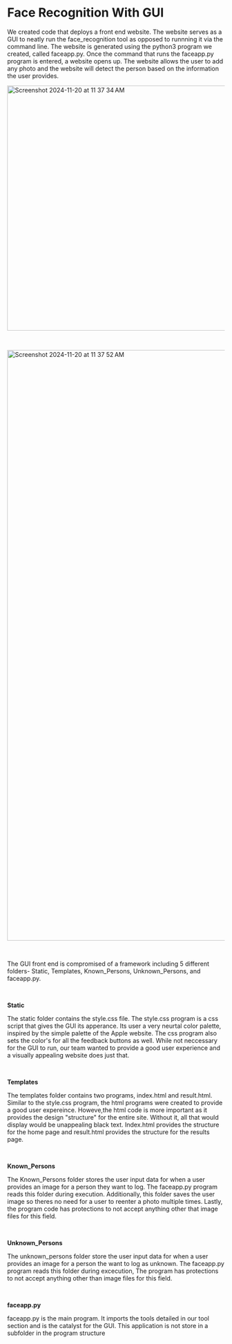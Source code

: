 # Face Recognition With GUI 
We created code that deploys a front end website. The website serves as a GUI to neatly run the face_recognition tool as opposed to runnning it via the command line. The website is generated using the python3 program we created, called faceapp.py. Once the command that runs the faceapp.py program is entered, a website opens up. The website allows the user to add any photo and the website will detect the person based on the information the user provides.

<img width="568" alt="Screenshot 2024-11-20 at 11 37 34 AM" src="https://github.com/user-attachments/assets/cbfc58cf-e77e-41b8-9dc9-6fc63a261142">
<p><br></p>
<img width="1369" alt="Screenshot 2024-11-20 at 11 37 52 AM" src="https://github.com/user-attachments/assets/26bd999b-103d-4bcd-9eac-ad310e26c0ad">
<p><br></p>
The GUI front end is compromised of a framework including 5 different folders- Static, Templates, Known_Persons, Unknown_Persons, and faceapp.py.
<p><br></p>
<p><strong>Static</strong></p>
The static folder contains the style.css file. The style.css program is a css script that gives the GUI its apperance. Its user a very neurtal color palette, inspired by the simple palette of the Apple website. The css program also sets the color's for all the feedback buttons as well. While not neccessary for the GUI to run, our team wanted to provide a good user experience and a visually appealing website does just that.
<p><br></p>
<p><strong>Templates</strong></p>
The templates folder contains two programs, index.html and result.html. Similar to the style.css program, the html programs were created to provide a good user expereince. Howeve,the html code is more important as it provides the design "structure" for the entire site. Without it, all that would display would be unappealing black text. Index.html provides the structure for the home page and result.html provides the structure for the results page.
<p><br></p>
<p><strong>Known_Persons</strong></p>
The Known_Persons folder stores the user input data for when a user provides an image for a person they want to log. The faceapp.py program reads this folder during execution. Additionally, this folder saves the user image so theres no need for a user to reenter a photo multiple times. Lastly, the program code has protections to not accept anything other that image files for this field.
<p><br></p>
<p><strong>Unknown_Persons</strong></p>
The unknown_persons folder store the user input data for when a user provides an image for a person the want to log as unknown. The faceapp.py program reads this folder during excecution, The program has protections to not accept anything other than image files for this field.
<p><br></p>
<p><strong>faceapp.py</strong></p>
faceapp.py is the main program. It imports the tools detailed in our tool section and is the catalyst for the GUI. This application is not store in a subfolder in the program structure
